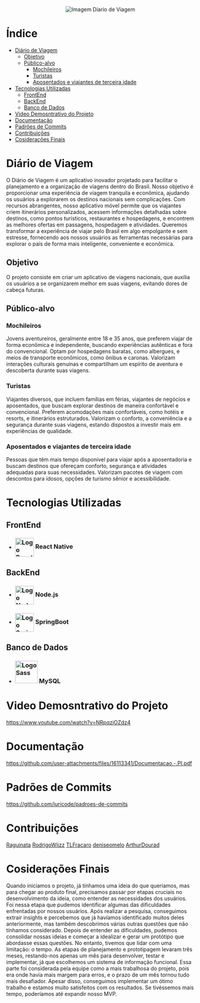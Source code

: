 <div align="center">
  <img src="https://i.imgur.com/kR3kZBs.png" alt="Imagem Diario de Viagem" />
</div>

# Índice

- [Diário de Viagem](#diário-de-viagem)
  * [Objetivo](#objetivo)
  * [Público-alvo](#público-alvo)
    * [Mochileiros](#mochileiros)
    * [Turistas](#turistas)
    * [Aposentados e viajantes de terceira idade](#aposentados-e-viajantes-de-terceira-idade)
- [Tecnologias Utilizadas](#tecnologias-utilizadas)
  * [FrontEnd](#frontend)
  * [BackEnd](#backend)
  * [Banco de Dados](#banco-de-dados)
- [Video Demosntrativo do Projeto](#video-demosntrativo-do-projeto)
- [Documentação](#documentação)
- [Padrões de Commits](#padrões-de-commits)
- [Contribuições](#contribuições)
- [Cosiderações Finais](#cosiderações-finais)

# Diário de Viagem

O Diário de Viagem é um aplicativo inovador projetado para facilitar o planejamento 
e a organização de viagens dentro do Brasil. Nosso objetivo é proporcionar uma 
experiência de viagem tranquila e econômica, ajudando os usuários a explorarem os 
destinos nacionais sem complicações. Com recursos abrangentes, nosso aplicativo 
móvel permite que os viajantes criem itinerários personalizados, acessem informações 
detalhadas sobre destinos, como pontos turísticos, restaurantes e hospedagens, e 
encontrem as melhores ofertas em passagens, hospedagem e atividades. Queremos 
transformar a experiência de viajar pelo Brasil em algo empolgante e sem estresse, 
fornecendo aos nossos usuários as ferramentas necessárias para explorar o país de 
forma mais inteligente, conveniente e econômica.

  ## Objetivo

  O projeto consiste em criar um aplicativo de viagens nacionais, que auxilia os 
  usuários a se organizarem melhor em suas viagens, evitando dores de cabeça futuras.

  ## Público-alvo

  ### Mochileiros
  Jovens aventureiros, geralmente entre 18 e 35 anos, que preferem 
  viajar de forma econômica e independente, buscando experiências autênticas e fora 
  do convencional. Optam por hospedagens baratas, como albergues, e meios de 
  transporte econômicos, como ônibus e caronas. Valorizam interações culturais 
  genuínas e compartilham um espírito de aventura e descoberta durante suas viagens.

  ### Turistas
  Viajantes diversos, que incluem famílias em férias, viajantes de negócios 
  e aposentados, que buscam explorar destinos de maneira confortável e convencional. 
  Preferem acomodações mais confortáveis, como hotéis e resorts, e itinerários 
  estruturados. Valorizam o conforto, a conveniência e a segurança durante suas 
  viagens, estando dispostos a investir mais em experiências de qualidade.

  ### Aposentados e viajantes de terceira idade
  Pessoas que têm mais tempo 
  disponível para viajar após a aposentadoria e buscam destinos que ofereçam conforto, 
  segurança e atividades adequadas para suas necessidades. Valorizam pacotes de 
  viagem com descontos para idosos, opções de turismo sênior e acessibilidade. 

# Tecnologias Utilizadas

  ## FrontEnd
  - <h3><img width="50" alt="Logo React Native" src="https://i.imgur.com/71IIBh0.png" align="center"/> React Native</h3>

  ## BackEnd
  - <h3><img width="50" alt="Logo Node" src="https://i.imgur.com/SECFfH4.png" align="center"/> Node.js</h3>
  - <h3><img width="50" alt="Logo SpringBoot" src="https://i.imgur.com/uO2N8wI.png" align="center"/> SpringBoot</h3>

  ## Banco de Dados
  - <h3><img width="60" alt="Logo Sass" src="https://i.imgur.com/SZ9t17a.png" align="alt"/> MySQL</h3>

# Video Demosntrativo do Projeto

https://www.youtube.com/watch?v=NRpqziOZdz4

# Documentação

https://github.com/user-attachments/files/16113341/Documentacao.-.PI.pdf

# Padrões de Commits

https://github.com/iuricode/padroes-de-commits

# Contribuições

[Raguinata](https://github.com/Raguinata)
[RodrigoWiizz](https://github.com/RodrigoWiizz)
[TLFracaro](https://github.com/TLFracaro)
[deniseomelo](https://github.com/deniseomelo)
[ArthurDourad](https://github.com/ArthurDourad)

# Cosiderações Finais

Quando iniciamos o projeto, já tínhamos uma ideia do que queríamos, mas para 
chegar ao produto final, precisamos passar por etapas cruciais no desenvolvimento 
da ideia, como entender as necessidades dos usuários. Foi nessa etapa que pudemos 
identificar algumas das dificuldades enfrentadas por nossos usuários. Após realizar a 
pesquisa, conseguimos extrair insights e percebemos que já havíamos identificado 
muitos deles anteriormente, mas também descobrimos várias outras questões que 
não tínhamos considerado. Depois de entender as dificuldades, pudemos consolidar 
nossas ideias e começar a idealizar e gerar um protótipo que abordasse essas 
questões. No entanto, tivemos que lidar com uma limitação: o tempo. As etapas de 
planejamento e prototipagem levaram três meses, restando-nos apenas um mês para 
desenvolver, testar e implementar, já que escolhemos um sistema de informação 
funcional. Essa parte foi considerada pela equipe como a mais trabalhosa do projeto, 
pois era onde havia mais margem para erros, e o prazo de um mês tornou tudo mais 
desafiador. Apesar disso, conseguimos implementar um ótimo trabalho e estamos 
muito satisfeitos com os resultados. Se tivéssemos mais tempo, poderíamos até 
expandir nosso MVP. 
